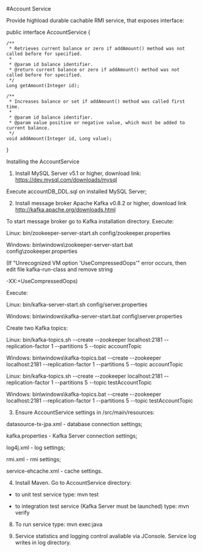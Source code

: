 #Account Service

Provide highload durable cachable RMI service, that exposes interface:

public interface AccountService {

    /**
     * Retrieves current balance or zero if addAmount() method was not called before for specified.
     *
     * @param id balance identifier.
     * @return current balance or zero if addAmount() method was not called before for specified.
     */
    Long getAmount(Integer id);

    /**
     * Increases balance or set if addAmount() method was called first time.
     *     
     * @param id balance identifier.
     * @param value positive or negative value, which must be added to current balance.
     */
    void addAmount(Integer id, Long value);
}

Installing the AccountService

1) Install MySQL Server v5.1 or higher, download link: https://dev.mysql.com/downloads/mysql
   
Execute accountDB_DDL.sql on installed MySQL Server;

2) Install message broker Apache Kafka v0.8.2 or higher, download link http://kafka.apache.org/downloads.html
   
To start message broker go to Kafka installation directory. Execute:

Linux:
bin/zookeeper-server-start.sh config/zookeeper.properties

Windows:
bin\windows\zookeeper-server-start.bat config\zookeeper.properties

(If "Unrecognized VM option 'UseCompressedOops'" error occurs, then edit file kafka-run-class and remove string

-XX:+UseCompressedOops)

Execute:

Linux:
bin/kafka-server-start.sh config/server.properties

Windows:
bin\windows\kafka-server-start.bat config\server.properties

Create two Kafka topics:

Linux:
bin/kafka-topics.sh --create --zookeeper localhost:2181 --replication-factor 1 --partitions 5 --topic accountTopic

Windows:
bin\windows\kafka-topics.bat --create --zookeeper localhost:2181 --replication-factor 1 --partitions 5 --topic accountTopic

Linux:
bin/kafka-topics.sh --create --zookeeper localhost:2181 --replication-factor 1 --partitions 5 --topic testAccountTopic

Windows:
bin\windows\kafka-topics.bat --create --zookeeper localhost:2181 --replication-factor 1 --partitions 5 --topic testAccountTopic

3) Ensure AccountService settings in /src/main/resources:

datasource-tx-jpa.xml - database connection settings;

kafka.properties - Kafka Server connection settings;

log4j.xml - log settings;

rmi.xml - rmi settings;

service-ehcache.xml - cache settings.

4) Install Maven. Go to AccountService directory:

- to unit test service type: mvn test

- to integration test service (Kafka Server must be launched) type: mvn verify

8) To run service type: mvn exec:java

9) Service statistics and logging control avaliable via JConsole. Service log writes in log directory.
